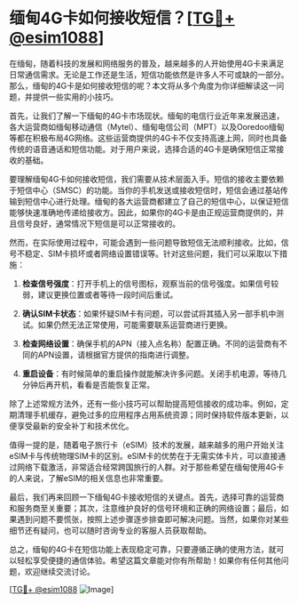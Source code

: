 # 缅甸4G卡如何接收短信？[[TG💪+ @esim1088](https://t.me/s/esim1088)]

在缅甸，随着科技的发展和网络服务的普及，越来越多的人开始使用4G卡来满足日常通信需求。无论是工作还是生活，短信功能依然是许多人不可或缺的一部分。那么，缅甸的4G卡是如何接收短信的呢？本文将从多个角度为你详细解读这一问题，并提供一些实用的小技巧。

首先，让我们了解一下缅甸的4G卡市场现状。缅甸的电信行业近年来发展迅速，各大运营商如缅甸移动通信（Mytel）、缅甸电信公司（MPT）以及Ooredoo缅甸等都在积极布局4G网络。这些运营商提供的4G卡不仅支持高速上网，同时也具备传统的语音通话和短信功能。对于用户来说，选择合适的4G卡是确保短信正常接收的基础。

要理解缅甸4G卡如何接收短信，我们需要从技术层面入手。短信的接收主要依赖于短信中心（SMSC）的功能。当你的手机发送或接收短信时，短信会通过基站传输到短信中心进行处理。缅甸的各大运营商都建立了自己的短信中心，以保证短信能够快速准确地传递给接收方。因此，如果你的4G卡是由正规运营商提供的，并且信号良好，通常情况下短信是可以正常接收的。

然而，在实际使用过程中，可能会遇到一些问题导致短信无法顺利接收。比如，信号不稳定、SIM卡损坏或者网络设置错误等。针对这些问题，我们可以采取以下措施：

1. **检查信号强度**：打开手机上的信号图标，观察当前的信号强度。如果信号较弱，建议更换位置或者等待一段时间后重试。
   
2. **确认SIM卡状态**：如果怀疑SIM卡有问题，可以尝试将其插入另一部手机中测试。如果仍然无法正常使用，可能需要联系运营商进行更换。

3. **检查网络设置**：确保手机的APN（接入点名称）配置正确。不同的运营商有不同的APN设置，请根据官方提供的指南进行调整。

4. **重启设备**：有时候简单的重启操作就能解决许多问题。关闭手机电源，等待几分钟后再开机，看看是否能恢复正常。

除了上述常规方法外，还有一些小技巧可以帮助提高短信接收的成功率。例如，定期清理手机缓存，避免过多的应用程序占用系统资源；同时保持软件版本更新，以便享受最新的安全补丁和技术优化。

值得一提的是，随着电子旅行卡（eSIM）技术的发展，越来越多的用户开始关注eSIM卡与传统物理SIM卡的区别。eSIM卡的优势在于无需实体卡片，可以直接通过网络下载激活，非常适合经常跨国旅行的人群。对于那些希望在缅甸使用4G卡的人来说，了解eSIM的相关信息也非常重要。

最后，我们再来回顾一下缅甸4G卡接收短信的关键点。首先，选择可靠的运营商和服务商至关重要；其次，注意维护良好的信号环境和正确的网络设置；最后，如果遇到问题不要慌张，按照上述步骤逐步排查即可解决问题。当然，如果你对某些细节还有疑问，也可以随时咨询专业的客服人员获取帮助。

总之，缅甸的4G卡在短信功能上表现稳定可靠，只要遵循正确的使用方法，就可以轻松享受便捷的通信体验。希望这篇文章能对你有所帮助！如果你有任何其他问题，欢迎继续交流讨论。

[[TG💪+ @esim1088](https://t.me/s/esim1088) ![Image](https://i.postimg.cc/4NQfJmqS/Snipaste-2025-05-13-00-14-12.png)]